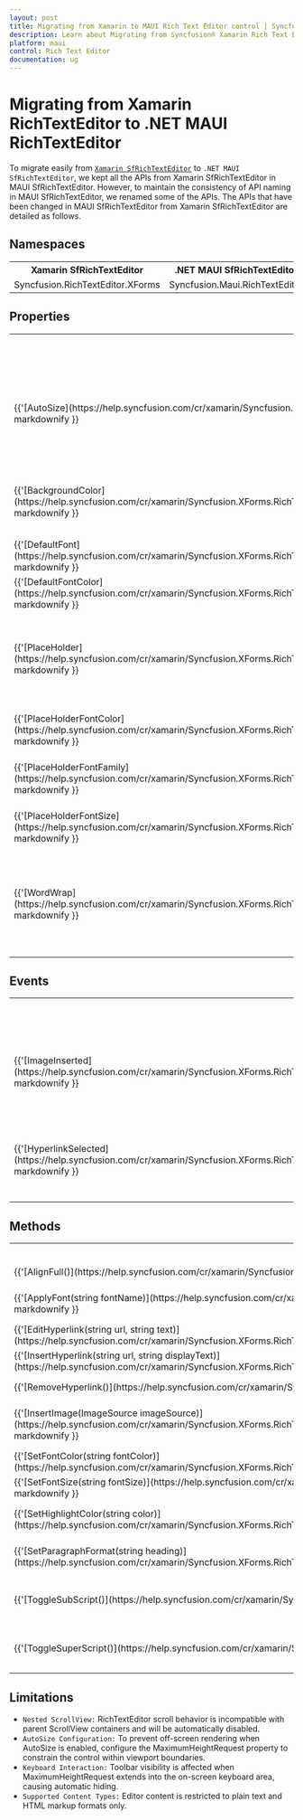```yaml
---
layout: post
title: Migrating from Xamarin to MAUI Rich Text Editor control | Syncfusion®
description: Learn about Migrating from Syncfusion® Xamarin Rich Text Editor to Syncfusion® .NET MAUI Rich Text Editor control and more.
platform: maui 
control: Rich Text Editor
documentation: ug
---
```


# Migrating from Xamarin RichTextEditor to .NET MAUI RichTextEditor

To migrate easily from [`Xamarin SfRichTextEditor`](https://help.syncfusion.com/cr/xamarin/Syncfusion.XForms.RichTextEditor.html) to `.NET MAUI SfRichTextEditor`, we kept all the APIs from Xamarin SfRichTextEditor in MAUI SfRichTextEditor. However, to maintain the consistency of API naming in MAUI SfRichTextEditor, we renamed some of the APIs. The APIs that have been changed in MAUI SfRichTextEditor from Xamarin SfRichTextEditor are detailed as follows.

## Namespaces 

<table>
    <tr>
        <th>Xamarin SfRichTextEditor</th>
        <th>.NET MAUI SfRichTextEditor</th>
    </tr>
    <tr>
        <td>Syncfusion.RichTextEditor.XForms</td>
        <td>Syncfusion.Maui.RichTextEditor</td>
    </tr>
</table>

## Properties

<table> 
    <tr>
        <th>Xamarin SfRichTextEditor</th>
        <th>.NET MAUI SfRichTextEditor</th>
        <th>Description</th>
    </tr>
    <tr>
        <td>{{'[AutoSize](https://help.syncfusion.com/cr/xamarin/Syncfusion.XForms.RichTextEditor.SfRichTextEditor.html#Syncfusion_XForms_RichTextEditor_SfRichTextEditor_AutoSize)'| markdownify }}</td>
        <td>EnableAutoSize</td>
        <td>Gets or sets a value indicating whether the editor should automatically resize based on its content.</td>
    </tr>
    <tr>
        <td>{{'[BackgroundColor](https://help.syncfusion.com/cr/xamarin/Syncfusion.XForms.RichTextEditor.SfRichTextEditor.html#Syncfusion_XForms_RichTextEditor_SfRichTextEditor_BackgroundColor)'| markdownify }}</td>
        <td>EditorBackgroundColor</td>
        <td>Gets or sets the background color of the editor's content area.</td>
    </tr>
    <tr>
        <td>{{'[DefaultFont](https://help.syncfusion.com/cr/xamarin/Syncfusion.XForms.RichTextEditor.SfRichTextEditor.html#Syncfusion_XForms_RichTextEditor_SfRichTextEditor_DefaultFont)'| markdownify }}</td>
        <td>DefaultFontFamily</td>
        <td>Gets or sets the default font family.</td>
    </tr>
    <tr>
        <td>{{'[DefaultFontColor](https://help.syncfusion.com/cr/xamarin/Syncfusion.XForms.RichTextEditor.SfRichTextEditor.html#Syncfusion_XForms_RichTextEditor_SfRichTextEditor_DefaultFontColor)'| markdownify }}</td>
        <td>DefaultTextColor</td>
        <td>Gets or sets the default text color.</td>
    </tr>
    <tr>
        <td>{{'[PlaceHolder](https://help.syncfusion.com/cr/xamarin/Syncfusion.XForms.RichTextEditor.SfRichTextEditor.html#Syncfusion_XForms_RichTextEditor_SfRichTextEditor_PlaceHolder)'| markdownify }}</td>
        <td>Placeholder</td>
        <td>Gets or sets the placeholder text that is displayed when the editor is empty.</td>
    </tr>
    <tr>
        <td>{{'[PlaceHolderFontColor](https://help.syncfusion.com/cr/xamarin/Syncfusion.XForms.RichTextEditor.SfRichTextEditor.html#Syncfusion_XForms_RichTextEditor_SfRichTextEditor_PlaceHolderFontColor)'| markdownify }}</td>
        <td>PlaceholderColor</td>
        <td>Gets or sets the value for place holder font color.</td>
    </tr>
    <tr>
        <td>{{'[PlaceHolderFontFamily](https://help.syncfusion.com/cr/xamarin/Syncfusion.XForms.RichTextEditor.SfRichTextEditor.html#Syncfusion_XForms_RichTextEditor_SfRichTextEditor_PlaceHolderFontFamily)'| markdownify }}</td>
        <td>PlaceholderFontFamily</td>
        <td>Gets or sets the value for place holder font family.</td>
    </tr>
    <tr>
        <td>{{'[PlaceHolderFontSize](https://help.syncfusion.com/cr/xamarin/Syncfusion.XForms.RichTextEditor.SfRichTextEditor.html#Syncfusion_XForms_RichTextEditor_SfRichTextEditor_PlaceHolderFontSize)'| markdownify }}</td>
        <td>PlaceholderFontSize</td>
        <td>Gets or sets the value for place holder font size.</td>
    </tr>
    <tr>
        <td>{{'[WordWrap](https://help.syncfusion.com/cr/xamarin/Syncfusion.XForms.RichTextEditor.SfRichTextEditor.html#Syncfusion_XForms_RichTextEditor_SfRichTextEditor_PlaceHolderFontSize)'| markdownify }}</td>
        <td>EnableWordWrap</td>
        <td>Gets or sets the word-wrap that allows long words to be able to be broken and wrap onto the next line.<td>
    </tr>
</table>

## Events

<table>
    <tr>
        <th>Xamarin SfRichTextEditor</th>
        <th>.NET MAUI SfRichTextEditor</th>
        <th>Description</th>
    </tr>
    <tr>
        <td>{{'[ImageInserted](https://help.syncfusion.com/cr/xamarin/Syncfusion.XForms.RichTextEditor.SfRichTextEditor.html#Syncfusion_XForms_RichTextEditor_SfRichTextEditor_ImageRequest)'| markdownify }}</td>
        <td>ImageRequested</td>
        <td>Occurs when an image is about to be inserted, allowing for customization of the image source.</td>
    </tr>
    <tr>
        <td>{{'[HyperlinkSelected](https://help.syncfusion.com/cr/xamarin/Syncfusion.XForms.RichTextEditor.SfRichTextEditor.html#Syncfusion_XForms_RichTextEditor_SfRichTextEditor_ImageInserted)'| markdownify }}</td>
        <td>HyperlinkClicked</td>
        <td>Occurs when a hyperlink is tapped, allowing for custom actions to be performed.</td>
    </tr>
</table>

## Methods

<table>
    <tr>
        <th>Xamarin SfRichTextEditor</th>
        <th>.NET MAUI SfRichTextEditor</th>
        <th>Description</th>
    </tr>
    <tr>
        <td>{{'[AlignFull()](https://help.syncfusion.com/cr/xamarin/Syncfusion.XForms.RichTextEditor.SfRichTextEditor.html#Syncfusion_XForms_RichTextEditor_SfRichTextEditor_AlignFull)'| markdownify }}</td>
        <td>AlignJustify()</td>
        <td>Justifies the paragraph.</td>
    </tr>
    <tr>
        <td>{{'[ApplyFont(string fontName)](https://help.syncfusion.com/cr/xamarin/Syncfusion.XForms.RichTextEditor.SfRichTextEditor.html#Syncfusion_XForms_RichTextEditor_SfRichTextEditor_ApplyFont_System_String_)'| markdownify }}</td>
        <td>ApplyFontFamily(string fontName)</td>
        <td>JApplies the specified font family.</td>
    </tr>
    <tr>
        <td>{{'[EditHyperlink(string url, string text)](https://help.syncfusion.com/cr/xamarin/Syncfusion.XForms.RichTextEditor.SfRichTextEditor.html#Syncfusion_XForms_RichTextEditor_SfRichTextEditor_EditHyperlink_System_String_System_String_)'| markdownify }}</td>
        <td>EditHyperlink(string text, string oldUrl, string newUrl)</td>
        <td>Edits the hyperlink.</td>
    </tr>
    <tr>
        <td>{{'[InsertHyperlink(string url, string displayText)](https://help.syncfusion.com/cr/xamarin/Syncfusion.XForms.RichTextEditor.SfRichTextEditor.html#Syncfusion_XForms_RichTextEditor_SfRichTextEditor_InsertHyperlink_System_String_System_String_)'| markdownify }}</td>
        <td>InsertHyperlink(string displayText, string Url)</td>
        <td>Inserts the hyperlink.</td>
    </tr>
    <tr>
        <td>{{'[RemoveHyperlink()](https://help.syncfusion.com/cr/xamarin/Syncfusion.XForms.RichTextEditor.SfRichTextEditor.html#Syncfusion_XForms_RichTextEditor_SfRichTextEditor_RemoveHyperlink)'| markdownify }}</td>
        <td>RemoveHyperlink(string text, string Url)</td>
        <td>Removes the hyperlink.</td>
    </tr>
    <tr>
        <td>{{'[InsertImage(ImageSource imageSource)](https://help.syncfusion.com/cr/xamarin/Syncfusion.XForms.RichTextEditor.SfRichTextEditor.html#Syncfusion_XForms_RichTextEditor_SfRichTextEditor_InsertImage_Syncfusion_XForms_RichTextEditor_ImageSource_)'| markdownify }}</td>
        <td>InsertImage(SfRichTextEditorImageSource imageSource)</td>
        <td>Inserts the specified image into the SfRichTextEditor.</td>
    </tr>
    <tr>
        <td>{{'[SetFontColor(string fontColor)](https://help.syncfusion.com/cr/xamarin/Syncfusion.XForms.RichTextEditor.SfRichTextEditor.html#Syncfusion_XForms_RichTextEditor_SfRichTextEditor_SetFontColor_System_String_)'| markdownify }}</td>
        <td>ApplyTextColor(Color textColor)</td>
        <td>Apply the text color.</td>
    </tr>
    <tr>
        <td>{{'[SetFontSize(string fontSize)](https://help.syncfusion.com/cr/xamarin/Syncfusion.XForms.RichTextEditor.SfRichTextEditor.html#Syncfusion_XForms_RichTextEditor_SfRichTextEditor_SetFontSize_System_String_)'| markdownify }}</td>
        <td>ApplyFontSize(double fontSize)</td>
        <td>Apply the font size.</td>
    </tr>
    <tr>
        <td>{{'[SetHighlightColor(string color)](https://help.syncfusion.com/cr/xamarin/Syncfusion.XForms.RichTextEditor.SfRichTextEditor.html#Syncfusion_XForms_RichTextEditor_SfRichTextEditor_SetHighlightColor_System_String_)'| markdownify }}</td>
        <td>ApplyHighlightColor(Color highlightColor)</td>
        <td>Highlights the background color.</td>
    </tr>
    <tr>
        <td>{{'[SetParagraphFormat(string heading)](https://help.syncfusion.com/cr/xamarin/Syncfusion.XForms.RichTextEditor.SfRichTextEditor.html#Syncfusion_XForms_RichTextEditor_SfRichTextEditor_SetParagraphFormat_System_String_)'| markdownify }}</td>
        <td>ApplyParagraphFormat(RichTextEditorParagraphFormat format)</td>
        <td>Apply the paragraph formatting style.</td>
    </tr>
    <tr>
        <td>{{'[ToggleSubScript()](https://help.syncfusion.com/cr/xamarin/Syncfusion.XForms.RichTextEditor.SfRichTextEditor.html#Syncfusion_XForms_RichTextEditor_SfRichTextEditor_ToggleSubScript)'| markdownify }}</td>
        <td>ToggleSubscript()</td>
        <td>Toggles the selected text as sub script format.</td>
    </tr>
    <tr>
        <td>{{'[ToggleSuperScript()](https://help.syncfusion.com/cr/xamarin/Syncfusion.XForms.RichTextEditor.SfRichTextEditor.html#Syncfusion_XForms_RichTextEditor_SfRichTextEditor_ToggleSuperScript)'| markdownify }}</td>
        <td>ToggleSuperscript()</td>
        <td>Toggles the selected text as super script format.</td>
    </tr>
</table>


## Limitations

* `Nested ScrollView:` RichTextEditor scroll behavior is incompatible with parent ScrollView containers and will be automatically disabled.
* `AutoSize Configuration:` To prevent off-screen rendering when AutoSize is enabled, configure the MaximumHeightRequest property to constrain the control within viewport boundaries.
* `Keyboard Interaction:` Toolbar visibility is affected when MaximumHeightRequest extends into the on-screen keyboard area, causing automatic hiding.
* `Supported Content Types:` Editor content is restricted to plain text and HTML markup formats only.


